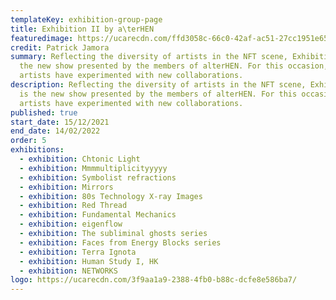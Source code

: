 ```yaml
---
templateKey: exhibition-group-page
title: Exhibition II by a\terHEN
featuredimage: https://ucarecdn.com/ffd3058c-66c0-42af-ac51-27cc1951e65c/
credit: Patrick Jamora
summary: Reflecting the diversity of artists in the NFT scene, Exhibition II is
  the new show presented by the members of alterHEN. For this occasion, the
  artists have experimented with new collaborations.
description: Reflecting the diversity of artists in the NFT scene, Exhibition II
  is the new show presented by the members of alterHEN. For this occasion, the
  artists have experimented with new collaborations.
published: true
start_date: 15/12/2021
end_date: 14/02/2022
order: 5
exhibitions:
  - exhibition: Chtonic Light
  - exhibition: Mmmmultiplicityyyyy
  - exhibition: Symbolist refractions
  - exhibition: Mirrors
  - exhibition: 80s Technology X-ray Images
  - exhibition: Red Thread
  - exhibition: Fundamental Mechanics
  - exhibition: eigenflow
  - exhibition: The subliminal ghosts series
  - exhibition: Faces from Energy Blocks series
  - exhibition: Terra Ignota
  - exhibition: Human Study I, HK
  - exhibition: NETWORKS
logo: https://ucarecdn.com/3f9aa1a9-2388-4fb0-b88c-dcfe8e586ba7/
---
```

